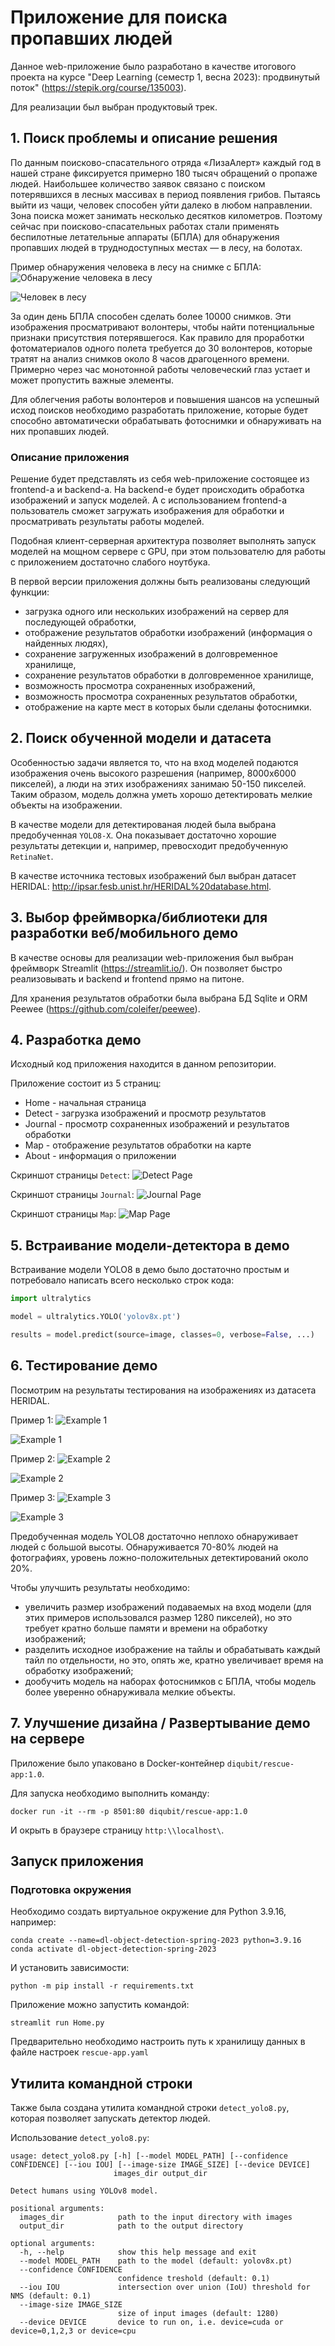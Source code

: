 # Приложение для поиска пропавших людей

Данное web-приложение было разработано в качестве итогового проекта на курсе "Deep Learning (семестр 1, весна 2023): продвинутый поток" (https://stepik.org/course/135003).

Для реализации был выбран продуктовый трек.

## 1. Поиск проблемы и описание решения

По данным поисково-спасательного отряда «ЛизаАлерт» каждый год в нашей стране фиксируется
примерно 180 тысяч обращений о пропаже людей. Наибольшее количество заявок связано с поиском
потерявшихся в лесных массивах в период появления грибов. Пытаясь выйти из чащи, человек способен
уйти далеко в любом направлении. Зона поиска может занимать несколько десятков километров.
Поэтому сейчас при поисково-спасательных работах стали применять беспилотные летательные аппараты (БПЛА) для обнаружения пропавших людей в труднодоступных местах — в лесу, на болотах.

Пример обнаружения человека в лесу на снимке с БПЛА:
![Обнаружение человека в лесу](images/example1.jpg "Обнаружение человека в лесу")

![Человек в лесу](images/example1-detected.jpg "Человек в лесу")

За один день БПЛА способен сделать более 10000 снимков. Эти изображения просматривают
волонтеры, чтобы найти потенциальные признаки присутствия потерявшегося. Как правило для
проработки фотоматериалов одного полета требуется до 30 волонтеров, которые тратят на анализ снимков
около 8 часов драгоценного времени. Примерно через час монотонной работы человеческий глаз устает
и может пропустить важные элементы.

Для облегчения работы волонтеров и повышения шансов на успешный исход поисков
необходимо разработать приложение, которые будет способно автоматически обрабатывать фотоснимки и обнаруживать на них пропавших людей.

### Описание приложения

Решение будет представлять из себя web-приложение состоящее из frontend-а и backend-а. На backend-е будет происходить обработка изображений и запуск моделей. А с использованием frontend-а пользователь сможет загружать изображения для обработки и просматривать результаты работы моделей.

Подобная клиент-серверная архитектура позволяет выполнять запуск моделей на мощном сервере с GPU, при этом пользователю для работы с приложением достаточно слабого ноутбука.

В первой версии приложения должны быть реализованы следующий функции:
- загрузка одного или нескольких изображений на сервер для последующей обработки,
- отображение результатов обработки изображений (информация о найденных людях),
- сохранение загруженных изображений в долговременное хранилище,
- сохранение результатов обработки в долговременное хранилище,
- возможность просмотра сохраненных изображений,
- возможность просмотра сохраненных результатов обработки,
- отображение на карте мест в которых были сделаны фотоснимки.

## 2. Поиск обученной модели и датасета

Особенностью задачи является то, что на вход моделей подаются изображения очень высокого разрешения (например, 8000x6000 пикселей), а люди на этих изображениях занимаю 50-150 пикселей. Таким образом, модель должна уметь хорошо детектировать мелкие объекты на изображении.

В качестве модели для детектированая людей была выбрана предобученная `YOLO8-X`. Она показывает достаточно хорошие результаты детекции и, например, превосходит предобученную `RetinaNet`.

В качестве источника тестовых изображений был выбран датасет HERIDAL: http://ipsar.fesb.unist.hr/HERIDAL%20database.html.

## 3. Выбор фреймворка/библиотеки для разработки веб/мобильного демо

В качестве основы для реализации web-приложения был выбран фреймворк Streamlit (https://streamlit.io/). Он позволяет быстро реализовывать и backend и frontend прямо на питоне.

Для хранения результатов обработки была выбрана БД Sqlite и ORM Peewee (https://github.com/coleifer/peewee).

## 4. Разработка демо

Исходный код приложения находится в данном репозитории.

Приложение состоит из 5 страниц:
- Home - начальная страница
- Detect - загрузка изображений и просмотр результатов
- Journal - просмотр сохраненных изображений и результатов обработки
- Map - отображение результатов обработки на карте
- About - информация о приложении

Скриншот страницы `Detect`:
![Detect Page](images/page_detect.jpg "Detect Page")

Скриншот страницы `Journal`:
![Journal Page](images/page_journal.jpg "Journal Page")

Скриншот страницы `Map`:
![Map Page](images/page_map.jpg "Map Page")

## 5. Встраивание модели-детектора в демо

Встраивание модели YOLO8 в демо было достаточно простым и потребовало написать всего несколько строк кода:

```Python
import ultralytics

model = ultralytics.YOLO('yolov8x.pt')

results = model.predict(source=image, classes=0, verbose=False, ...)
```

## 6. Тестирование демо

Посмотрим на результаты тестирования на изображениях из датасета HERIDAL.

Пример 1:
![Example 1](images/result1.jpg "Example 1")

![Example 1](images/result1-detect.jpg "Example 1")

Пример 2:
![Example 2](images/result2.jpg "Example 2")

![Example 2](images/result2-detect.jpg "Example 2")

Пример 3:
![Example 3](images/result3.jpg "Example 3")

![Example 3](images/result3-detect.jpg "Example 3")

Предобученная модель YOLO8 достаточно неплохо обнаруживает людей с большой высоты. Обнаруживается 70-80% людей на фотографиях, уровень ложно-положительных детектирований около 20%.

Чтобы улучшить результаты необходимо:
- увеличить размер изображений подаваемых на вход модели (для этих примеров использовался размер 1280 пикселей), но это требует кратно больше памяти и времени на обработку изображений;
- разделить исходное изображение на тайлы и обрабатывать каждый тайл по отдельности, но это, опять же, кратно увеличивает время на обработку изображений;
- дообучить модель на наборах фотоснимков с БПЛА, чтобы модель более уверенно обнаруживала мелкие объекты.

## 7. Улучшение дизайна / Развертывание демо на сервере

Приложение было упаковано в Docker-контейнер `diqubit/rescue-app:1.0`.

Для запуска необходимо выполнить команду:
```
docker run -it --rm -p 8501:80 diqubit/rescue-app:1.0
```

И окрыть в браузере страницу `http:\\localhost\`.

## Запуск приложения

### Подготовка окружения

Необходимо создать виртуальное окружение для Python 3.9.16, например:
```
conda create --name=dl-object-detection-spring-2023 python=3.9.16
conda activate dl-object-detection-spring-2023
```

И установить зависимости:
```
python -m pip install -r requirements.txt
```

Приложение можно запустить командой:
```
streamlit run Home.py
```

Предварительно необходимо настроить путь к хранилищу данных в файле настроек `rescue-app.yaml`

## Утилита командной строки

Также была создана утилита командной строки `detect_yolo8.py`, которая позволяет запускать детектор людей.

Использование `detect_yolo8.py`:
```
usage: detect_yolo8.py [-h] [--model MODEL_PATH] [--confidence CONFIDENCE] [--iou IOU] [--image-size IMAGE_SIZE] [--device DEVICE]
                       images_dir output_dir

Detect humans using YOLOv8 model.

positional arguments:
  images_dir            path to the input directory with images
  output_dir            path to the output directory

optional arguments:
  -h, --help            show this help message and exit
  --model MODEL_PATH    path to the model (default: yolov8x.pt)
  --confidence CONFIDENCE
                        confidence treshold (default: 0.1)
  --iou IOU             intersection over union (IoU) threshold for NMS (default: 0.1)
  --image-size IMAGE_SIZE
                        size of input images (default: 1280)
  --device DEVICE       device to run on, i.e. device=cuda or device=0,1,2,3 or device=cpu
```
